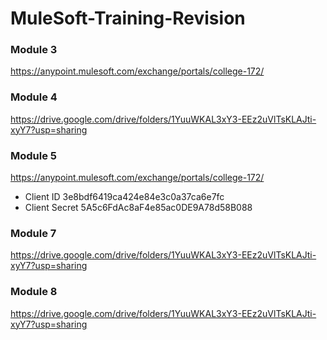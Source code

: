 # MuleSoft-Training-Revision

### Module 3
https://anypoint.mulesoft.com/exchange/portals/college-172/

### Module 4
https://drive.google.com/drive/folders/1YuuWKAL3xY3-EEz2uVlTsKLAJti-xyY7?usp=sharing

### Module 5
https://anypoint.mulesoft.com/exchange/portals/college-172/

* Client ID
3e8bdf6419ca424e84e3c0a37ca6e7fc
* Client Secret
5A5c6FdAc8aF4e85ac0DE9A78d58B088

### Module 7
https://drive.google.com/drive/folders/1YuuWKAL3xY3-EEz2uVlTsKLAJti-xyY7?usp=sharing

### Module 8
https://drive.google.com/drive/folders/1YuuWKAL3xY3-EEz2uVlTsKLAJti-xyY7?usp=sharing
